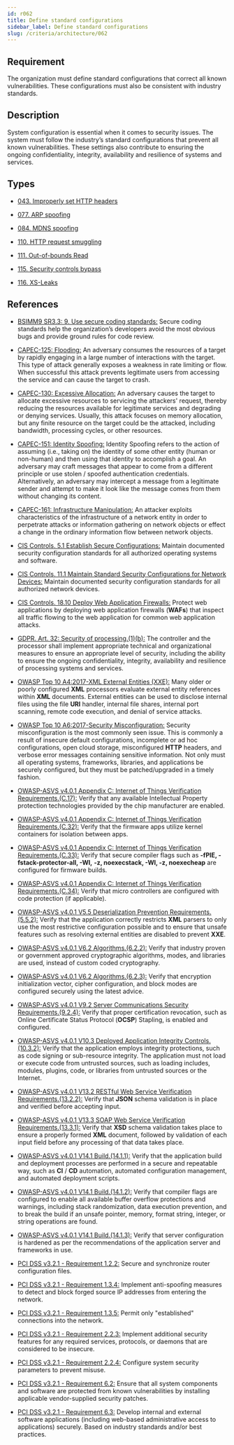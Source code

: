 ```yaml
---
id: r062
title: Define standard configurations
sidebar_label: Define standard configurations
slug: /criteria/architecture/062
---
```


## Requirement

The organization must define standard configurations that correct all known
vulnerabilities. These configurations must also be consistent
with industry standards.

## Description

System configuration is essential when it comes to security issues.
The system must follow the industry’s standard configurations that prevent all
known vulnerabilities. These settings also contribute to ensuring the ongoing
confidentiality, integrity, availability and resilience
of systems and services.

## Types

- [043. Improperly set HTTP headers](/types/043)

- [077. ARP spoofing](/types/077)

- [084. MDNS spoofing](/types/084)

- [110. HTTP request smuggling](/types/110)

- [111. Out-of-bounds Read](/types/111)

- [115. Security controls bypass](/types/115)

- [116. XS-Leaks](/types/116)

## References

- [BSIMM9 SR3.3: 9. Use secure coding standards:](https://www.bsimm.com/framework/intelligence/standards-and-requirements.html)
Secure coding standards help the organization’s developers avoid the most
obvious bugs and provide ground rules for code review.

- [CAPEC-125: Flooding:](https://capec.mitre.org/data/definitions/125.html)
An adversary consumes the resources of a target by rapidly engaging in a large
number of interactions with the target.
This type of attack generally exposes a weakness in rate limiting or flow.
When successful this attack prevents legitimate users from accessing the
service and can cause the target to crash.

- [CAPEC-130: Excessive Allocation:](https://capec.mitre.org/data/definitions/130.html)
An adversary causes the target to allocate excessive resources to servicing the
attackers' request, thereby reducing the resources available for legitimate
services and degrading or denying services.
Usually, this attack focuses on memory allocation, but any finite resource on
the target could be the attacked, including bandwidth, processing cycles,
or other resources.

- [CAPEC-151: Identity Spoofing:](https://capec.mitre.org/data/definitions/151.html)
Identity Spoofing refers to the action of assuming (i.e., taking on)
the identity of some other entity (human or non-human) and then using that
identity to accomplish a goal. An adversary may craft messages that appear
to come from a different principle or use stolen / spoofed authentication
credentials. Alternatively, an adversary may intercept a message from a
legitimate sender and attempt to make it look like the message comes from
them without changing its content.

- [CAPEC-161: Infrastructure Manipulation:](https://capec.mitre.org/data/definitions/161.html)
An attacker exploits characteristics of the infrastructure of a network entity
in order to perpetrate attacks or information gathering on network objects
or effect a change in the ordinary information flow between network objects.

- [CIS Controls. 5.1 Establish Secure Configurations:](https://www.cisecurity.org/controls/)
Maintain documented security configuration standards for all authorized
operating systems and software.

- [CIS Controls. 11.1 Maintain Standard Security Configurations for Network Devices:](https://www.cisecurity.org/controls/)
Maintain documented security configuration standards for all authorized
network devices.

- [CIS Controls. 18.10 Deploy Web Application Firewalls:](https://www.cisecurity.org/controls/)
Protect web applications by deploying web application firewalls (**WAFs**)
that inspect all traffic flowing to the web application for
common web application attacks.

- [GDPR. Art. 32: Security of processing.(1)(b):](https://gdpr-info.eu/art-32-gdpr/)
The controller and the processor shall implement appropriate technical and
organizational measures to ensure an appropriate level of security,
including the ability to ensure the ongoing confidentiality, integrity,
availability and resilience of processing systems and services.

- [OWASP Top 10 A4:2017-XML External Entities (XXE):](https://owasp.org/www-project-top-ten/OWASP_Top_Ten_2017/Top_10-2017_A4-XML_External_Entities_(XXE))
Many older or poorly configured **XML** processors evaluate external entity
references within **XML** documents. External entities can be used to disclose
internal files using the file **URI** handler, internal file shares,
internal port scanning, remote code execution, and denial of service attacks.

- [OWASP Top 10 A6:2017-Security Misconfiguration:](https://owasp.org/www-project-top-ten/OWASP_Top_Ten_2017/Top_10-2017_A6-Security_Misconfiguration)
Security misconfiguration is the most commonly seen issue.
This is commonly a result of insecure default configurations, incomplete
or ad hoc configurations, open cloud storage, misconfigured **HTTP** headers,
and verbose error messages containing sensitive information.
Not only must all operating systems, frameworks, libraries, and applications
be securely configured, but they must be patched/upgraded in a timely fashion.

- [OWASP-ASVS v4.0.1 Appendix C: Internet of Things Verification Requirements.(C.17):](https://owasp.org/www-project-application-security-verification-standard/)
Verify that any available Intellectual Property protection technologies
provided by the chip manufacturer are enabled.

- [OWASP-ASVS v4.0.1 Appendix C: Internet of Things Verification Requirements.(C.32):](https://owasp.org/www-project-application-security-verification-standard/)
Verify that the firmware apps utilize kernel containers
for isolation between apps.

- [OWASP-ASVS v4.0.1 Appendix C: Internet of Things Verification Requirements.(C.33):](https://owasp.org/www-project-application-security-verification-standard/)
Verify that secure compiler flags such as **-fPIE, -fstack-protector-all, -Wl,**
**-z, noexecstack, -Wl, -z, noexecheap** are configured for firmware builds.

- [OWASP-ASVS v4.0.1 Appendix C: Internet of Things Verification Requirements.(C.34):](https://owasp.org/www-project-application-security-verification-standard/)
Verify that micro controllers are configured with code protection
(if applicable).

- [OWASP-ASVS v4.0.1 V5.5 Deserialization Prevention Requirements.(5.5.2):](https://owasp.org/www-project-application-security-verification-standard/)
Verify that the application correctly restricts **XML** parsers to only use
the most restrictive configuration possible and to ensure that unsafe features
such as resolving external entities are disabled to prevent **XXE**.

- [OWASP-ASVS v4.0.1 V6.2 Algorithms.(6.2.2):](https://owasp.org/www-project-application-security-verification-standard/)
Verify that industry proven or government approved cryptographic algorithms,
modes, and libraries are used, instead of custom coded cryptography.

- [OWASP-ASVS v4.0.1 V6.2 Algorithms.(6.2.3):](https://owasp.org/www-project-application-security-verification-standard/)
Verify that encryption initialization vector, cipher configuration,
and block modes are configured securely using the latest advice.

- [OWASP-ASVS v4.0.1 V9.2 Server Communications Security Requirements.(9.2.4):](https://owasp.org/www-project-application-security-verification-standard/)
Verify that proper certification revocation, such as
Online Certificate Status Protocol (**OCSP**) Stapling, is enabled and configured.

- [OWASP-ASVS v4.0.1 V10.3 Deployed Application Integrity Controls.(10.3.2):](https://owasp.org/www-project-application-security-verification-standard/)
Verify that the application employs integrity protections, such as code signing
or sub-resource integrity. The application must not load or execute code from
untrusted sources, such as loading includes, modules, plugins, code,
or libraries from untrusted sources or the Internet.

- [OWASP-ASVS v4.0.1 V13.2 RESTful Web Service Verification Requirements.(13.2.2):](https://owasp.org/www-project-application-security-verification-standard/)
Verify that **JSON** schema validation is in place and verified
before accepting input.

- [OWASP-ASVS v4.0.1 V13.3 SOAP Web Service Verification Requirements.(13.3.1):](https://owasp.org/www-project-application-security-verification-standard/)
Verify that **XSD** schema validation takes place to ensure a properly
formed **XML** document, followed by validation of each input field before
any processing of that data takes place.

- [OWASP-ASVS v4.0.1 V14.1 Build.(14.1.1):](https://owasp.org/www-project-application-security-verification-standard/)
Verify that the application build and deployment processes are performed in a
secure and repeatable way, such as **CI** / **CD** automation, automated configuration
management, and automated deployment scripts.

- [OWASP-ASVS v4.0.1 V14.1 Build.(14.1.2):](https://owasp.org/www-project-application-security-verification-standard/)
Verify that compiler flags are configured to enable all available buffer
overflow protections and warnings, including stack randomization,
data execution prevention, and to break the build if an unsafe pointer,
memory, format string, integer, or string operations are found.

- [OWASP-ASVS v4.0.1 V14.1 Build.(14.1.3):](https://owasp.org/www-project-application-security-verification-standard/)
Verify that server configuration is hardened as per the recommendations of the
application server and frameworks in use.

- [PCI DSS v3.2.1 - Requirement 1.2.2:](https://www.pcisecuritystandards.org/documents/PCI_DSS_v3-2-1.pdf)
Secure and synchronize router configuration files.

- [PCI DSS v3.2.1 - Requirement 1.3.4:](https://www.pcisecuritystandards.org/documents/PCI_DSS_v3-2-1.pdf)
Implement anti-spoofing measures to detect and block forged source IP
addresses from entering the network.

- [PCI DSS v3.2.1 - Requirement 1.3.5:](https://www.pcisecuritystandards.org/documents/PCI_DSS_v3-2-1.pdf)
Permit only "established" connections into the network.

- [PCI DSS v3.2.1 - Requirement 2.2.3:](https://www.pcisecuritystandards.org/documents/PCI_DSS_v3-2-1.pdf)
Implement additional security features for any required services, protocols,
or daemons that are considered to be insecure.

- [PCI DSS v3.2.1 - Requirement 2.2.4:](https://www.pcisecuritystandards.org/documents/PCI_DSS_v3-2-1.pdf)
Configure system security parameters to prevent misuse.

- [PCI DSS v3.2.1 - Requirement 6.2:](https://www.pcisecuritystandards.org/documents/PCI_DSS_v3-2-1.pdf)
Ensure that all system components and software are protected from known
vulnerabilities by installing applicable vendor-supplied security patches.

- [PCI DSS v3.2.1 - Requirement 6.3:](https://www.pcisecuritystandards.org/documents/PCI_DSS_v3-2-1.pdf)
Develop internal and external software applications
(including web-based administrative access to applications) securely.
Based on industry standards and/or best practices.
